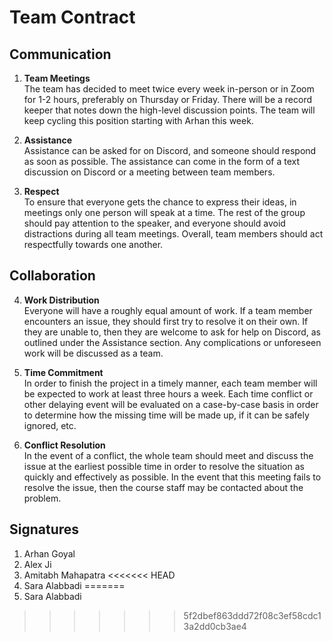 # Team Contract

## Communication
1. **Team Meetings** 
 </br>The team has decided to meet twice every week in-person or in Zoom for 1-2 hours, preferably on Thursday or Friday. There will be a record keeper that notes down the high-level discussion points. The team will keep cycling this position starting with Arhan this week.

2. **Assistance** 
</br>Assistance can be asked for on Discord, and someone should respond as soon as possible. The assistance can come in the form of a text discussion on Discord or a meeting between team members.

3. **Respect** 
</br>To ensure that everyone gets the chance to express their ideas, in meetings only one person will speak at a time. The rest of the group should pay attention to the speaker, and everyone should avoid distractions during all team meetings. Overall, team members should act respectfully towards one another.

## Collaboration

4. **Work Distribution** 
</br>Everyone will have a roughly equal amount of work. If a team member encounters an issue, they should first try to resolve it on their own. If they are unable to, then they are welcome to ask for help on Discord, as outlined under the Assistance section. Any complications or unforeseen work will be discussed as a team.

5. **Time Commitment** 
</br>In order to finish the project in a timely manner, each team member will be expected to work at least three hours a week. Each time conflict or other delaying event will be evaluated on a case-by-case basis in order to determine how the missing time will be made up, if it can be safely ignored, etc.

6. **Conflict Resolution** 
</br>In the event of a conflict, the whole team should meet and discuss the issue at the earliest possible time in order to resolve the situation as quickly and effectively as possible. In the event that this meeting fails to resolve the issue, then the course staff may be contacted about the problem.

## Signatures
1. Arhan Goyal
2. Alex Ji
3. Amitabh Mahapatra
<<<<<<< HEAD
4. Sara Alabbadi
=======
4. Sara Alabbadi
>>>>>>> 5f2dbef863ddd72f08c3ef58cdc13a2dd0cb3ae4

